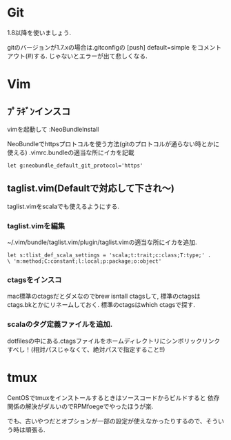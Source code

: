 # Git

1.8以降を使いましょう.

gitのバージョンが1.7.xの場合は.gitconfigの
[push]
     default=simple
をコメントアウト(#)する.
じゃないとエラーが出て悲しくなる.

# Vim

## ﾌﾟﾗｷﾞﾝインスコ

vimを起動して
    :NeoBundleInstall

NeoBundleでhttpsプロトコルを使う方法(gitのプロトコルが通らない時とかに使える)
.vimrc.bundleの適当な所にイカを記載

```vim
let g:neobundle_default_git_protocol='https'
```

## taglist.vim(Defaultで対応して下され〜)

taglist.vimをscalaでも使えるようにする.

### taglist.vimを編集

~/.vim/bundle/taglist.vim/plugin/taglist.vimの適当な所にイカを追加.

```vim
let s:tlist_def_scala_settings = 'scala;t:trait;c:class;T:type;' .
\ 'm:method;C:constant;l:local;p:package;o:object'
```

### ctagsをインスコ

mac標準のctagsだとダメなのでbrew isntall ctagsして, 標準のctagsはctags.bkとかにリネームしておく.
標準のctagsはwhich ctagsで探す.

### scalaのタグ定義ファイルを追加.
dotfilesの中にある.ctagsファイルをホームディレクトリにシンボリックリンクすべし！(相対パスじゃなくて、絶対パスで指定すること!!)


# tmux

CentOSでtmuxをインストールするときはソースコードからビルドすると
依存関係の解決がダルいのでRPMfoegeでやったほうが楽.

でも、古いやつだとオプションが一部の設定が使えなかったりするので、そういう時は頑張る.

